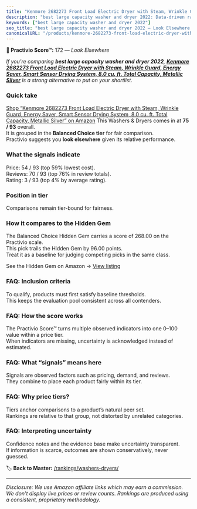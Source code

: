 ```yaml
---
title: "Kenmore 2682273 Front Load Electric Dryer with Steam, Wrinkle Guard, Energy Saver, Smart Sensor Drying System, 8.0 cu. ft. Total Capacity, Metallic Silver"
description: "best large capacity washer and dryer 2022: Data-driven ranking using the Practivio Score™. Positioned by quality, value, demand, findability, momentum."
keywords: ["best large capacity washer and dryer 2022"]
seo_title: "best large capacity washer and dryer 2022 — Look Elsewhere (2025)"
canonicalURL: "/products/kenmore-2682273-front-load-electric-dryer-with-steam-wrinkle-guard-energy-saver-smart-sensor-drying-system-80-cu-ft-total-capacity-metallic-silver-B0DFDTTGDD/"
---
```


**🚫 Practivio Score™:** 172 — _Look Elsewhere_


*If you're comparing **best large capacity washer and dryer 2022**, **[Kenmore 2682273 Front Load Electric Dryer with Steam, Wrinkle Guard, Energy Saver, Smart Sensor Drying System, 8.0 cu. ft. Total Capacity, Metallic Silver](https://www.amazon.com/dp/B0DFDTTGDD?tag=practivio-20)** is a strong alternative to put on your shortlist.*
### Quick take
[Shop “Kenmore 2682273 Front Load Electric Dryer with Steam, Wrinkle Guard, Energy Saver, Smart Sensor Drying System, 8.0 cu. ft. Total Capacity, Metallic Silver” on Amazon](https://www.amazon.com/dp/B0DFDTTGDD?tag=practivio-20)
This Washers & Dryers comes in at **75 / 93** overall.  
It is grouped in the **Balanced Choice tier** for fair comparison.  
Practivio suggests you **look elsewhere** given its relative performance.

### What the signals indicate
Price: 54 / 93 (top 59% lowest cost).  
Reviews: 70 / 93 (top 76% in review totals).  
Rating: 3 / 93 (top 4% by average rating).  

### Position in tier
Comparisons remain tier-bound for fairness.

### How it compares to the Hidden Gem
The Balanced Choice Hidden Gem carries a score of 268.00 on the Practivio scale.  
This pick trails the Hidden Gem by 96.00 points.  
Treat it as a baseline for judging competing picks in the same class.  

See the Hidden Gem on Amazon → [View listing](https://www.amazon.com/dp/B097H2FVNZ?tag=practivio-20)

### FAQ: Inclusion criteria
To qualify, products must first satisfy baseline thresholds.  
This keeps the evaluation pool consistent across all contenders.

### FAQ: How the score works
The Practivio Score™ turns multiple observed indicators into one 0–100 value within a price tier.  
When indicators are missing, uncertainty is acknowledged instead of estimated.

### FAQ: What “signals” means here
Signals are observed factors such as pricing, demand, and reviews.  
They combine to place each product fairly within its tier.

### FAQ: Why price tiers?
Tiers anchor comparisons to a product’s natural peer set.  
Rankings are relative to that group, not distorted by unrelated categories.

### FAQ: Interpreting uncertainty
Confidence notes and the evidence base make uncertainty transparent.  
If information is scarce, outcomes are shown conservatively, never guessed.


🏷️ **Back to Master:** [/rankings/washers-dryers/](/rankings/washers-dryers/)

---
_Disclosure: We use Amazon affiliate links which may earn a commission. We don’t display live prices or review counts. Rankings are produced using a consistent, proprietary methodology._
